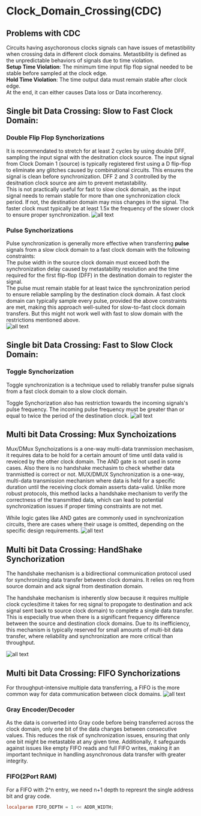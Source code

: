 # Clock_Domain_Crossing(CDC)
## Problems with CDC
Circuits having asychoronous clocks signals can have issues of metastibility when crossing data in different clock domains.  Metastibility is defined as the unpredictable behaviors of signals due to time violation.
<br />**Setup Time Violation**: The minimum time input flip flop signal needed to be stable before sampled at the clock edge.
<br />**Hold Time Violation**: The time output data must remain stable after clock edge. 
<br />At the end, it can either causes Data loss or Data incorherency.

## Single bit Data Crossing: Slow to Fast Clock Domain:
### Double Flip Flop Synchorizations
It is recommendated to stretch for at least 2 cycles by using double DFF, sampling the input signal with the desitnation clock source. The input signal from Clock Domain 1 (source) is typically registered first using a D flip-flop to eliminate any glitches caused by combinational circuits. This ensures the signal is clean before synchronization. DFF 2 and 3 controlled by the desitnation clock source are aim to prevent metastability.  
This is not practically useful for fast to slow clock domain, as the input signal needs to remain stable for more than one synchronization clock period. If not, the destination domain may miss changes in the signal. The faster clock must typically be at least 1.5x the frequency of the slower clock to ensure proper synchronization.
![all text](../images/2ff.png)
### Pulse Synchorizations 
Pulse synchronization is generally more effective when transferring **pulse** signals from a slow clock domain to a fast clock domain with the following constraints:
<br />The pulse width in the source clock domain must exceed both the synchronization delay caused by metastability resolution and the time required for the first flip-flop (DFF) in the destination domain to register the signal.
<br />The pulse must remain stable for at least twice the synchronization period to ensure reliable sampling by the destination clock domain.
A fast clock domain can typically sample every pulse, provided the above constraints are met, making this approach well-suited for slow-to-fast clock domain transfers.  But this might not work well with fast to slow domain with the restrictions mentioned above.  
![all text](../images/edge-2ff.png)

## Single bit Data Crossing: Fast to Slow Clock Domain:
### Toggle Synchorization
Toggle synchronization is a technique used to reliably transfer pulse signals from a fast clock domain to a slow clock domain. 

Toggle Synchorization also has restriction towards the incoming signals's pulse frequency. The incoming pulse frequency must be greater than or equal to twice the period of the destination clock.
![all text](../images/toggle_2ff.png)
## Multi bit Data Crossing: Mux Synchoizations
Mux/DMux Synchoizations is a one-way multi-data tranmission mechasism, it requires data to be hold for a certain amount of time until data valid is reveiced by the other clock domain. The AND gate is not used in some cases.  Also there is no handshake mechasim to check whether data tranmistted is correct or not.
MUX/DMUX Synchronization is a one-way, multi-data transmission mechanism where data is held for a specific duration until the receiving clock domain asserts data-valid. Unlike more robust protocols, this method lacks a handshake mechanism to verify the correctness of the transmitted data, which can lead to potential synchronization issues if proper timing constraints are not met.

While logic gates like AND gates are commonly used in synchronization circuits, there are cases where their usage is omitted, depending on the specific design requirements. 
![all text](../images/mux.png)
## Multi bit Data Crossing: HandShake Synchorization
The handshake mechanism is a bidirectional communication protocol used for synchronizing data transfer between clock domains. It relies on req from source domain and ack signal from destination domain.

The handshake mechanism is inherently slow because it requires multiple clock cycles(time it takes for req signal to propogate to destination and ack signal sent back to source clock domain) to complete a single data transfer. This is especially true when there is a significant frequency difference between the source and destination clock domains.  Due to its inefficiency, this mechanism is typically reserved for small amounts of multi-bit data transfer, where reliability and synchronization are more critical than throughput.

![all text](../images/handshake.png)
## Multi bit Data Crossing: FIFO Synchorizations 
For throughput-intensive multiple data transferring, a FIFO is the more common way for data communication between clock domains. 
![all text](../images/asyn_fifo.png)
### Gray Encoder/Decoder 
As the data is converted into Gray code before being transferred across the clock domain, only one bit of the data changes between consecutive values. This reduces the risk of synchronization issues, ensuring that only one bit might be metastable at any given time.  Additionally, it safeguards against issues like empty FIFO reads and full FIFO writes, making it an important technique in handling asynchronous data transfer with greater integrity.
### FIFO(2Port RAM)
For a FIFO with 2^n entry, we need n+1 depth to represnt the single address bit and gray code.
```Verilog
localparam FIFO_DEPTH = 1 << ADDR_WIDTH;
```



